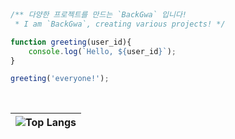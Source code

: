<br>

```javascript

/** 다양한 프로젝트를 만드는 `BackGwa` 입니다!
 * I am `BackGwa`, creating various projects! */

function greeting(user_id){
    console.log(`Hello, ${user_id}`);
}

greeting('everyone!');

```
<br>

<div align="center">

<!--
|![Solved.ac 프로필](http://mazassumnida.wtf/api/generate_badge?boj=static_backgwa)|![Top Langs](https://github-readme-stats.vercel.app/api/top-langs/?username=BackGwa&layout=compact&theme=onedark)|
|:-:|:-:|
-->

|![Top Langs](https://github-readme-stats.vercel.app/api/top-langs/?username=BackGwa&layout=compact&theme=onedark)|
|:-:|

</div>

<br>
